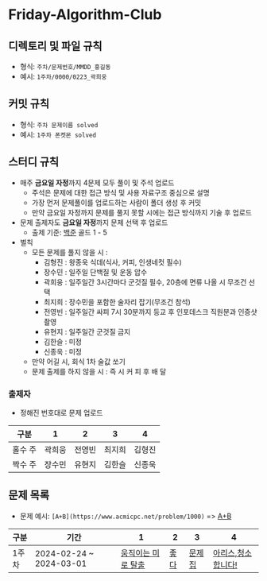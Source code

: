 # Friday-Algorithm-Club


## 디렉토리 및 파일 규칙 
- 형식: `주차/문제번호/MMDD_홍길동`
- 예시: `1주차/0000/0223_곽희웅`


## 커밋 규칙
- 형식: `주차 문제이름 solved`
- 예시: `1주차 폰켓몬 solved`


## 스터디 규칙
- 매주 **금요일 자정**까지 4문제 모두 풀이 및 주석 업로드
  - 주석은 문제에 대한 접근 방식 및 사용 자료구조 중심으로 설명
  - 가장 먼저 문제풀이를 업로드하는 사람이 폴더 생성 후 커밋
  - 만약 금요일 자정까지 문제를 풀지 못할 시에는 접근 방식까지 기술 후 업로드
- 문제 출제자도 **금요일 자정**까지 문제 선택 후 업로드
  - 출제 기준: [백준](https://www.acmicpc.net/) 골드 1 - 5
- 벌칙
  - 모든 문제를 풀지 않을 시 : 
    - 김형진 : 왕종욱 식데(식사, 커피, 인생네컷 필수)
    - 장수민 : 일주일 단백질 및 운동 압수
    - 곽희웅 : 일주일간 3시간마다 군것질 필수, 20층에 면류 나올 시 무조건 선택
    - 최지희 : 장수민을 포함한 술자리 잡기(무조건 참석)
    - 전영빈 : 일주일간 싸피 7시 30분까지 등교 후 인포데스크 직원분과 인증샷 촬영
    - 유현지 : 일주일간 군것질 금지
    - 김한슬 : 미정
    - 신종욱 : 미정
  - 만약 어길 시, 회식 1차 술값 쏘기
  - 문제 출제를 하지 않을 시 : 즉 시 커 피 후 배 달

### 출제자
- 정해진 번호대로 문제 업로드

|구분|1|2|3|4|
|----|-|-|-|-|
|홀수 주|곽희웅|전영빈|최지희|김형진|
|짝수 주|장수민|유현지|김한슬|신종욱|

## 문제 목록
- 문제 예시: `[A+B](https://www.acmicpc.net/problem/1000)` => [A+B](https://www.acmicpc.net/problem/1000)

|구분|기간|1|2|3|4|
|----|----|-|-|-|-|
|1주차|2024-02-24 ~ 2024-03-01|[움직이는 미로 탈출](https://www.acmicpc.net/problem/16954)|[좋다](https://www.acmicpc.net/problem/1253)|[문제집](https://www.acmicpc.net/problem/1766)|[아리스,청소합니다!](https://www.acmicpc.net/problem/31404)|
